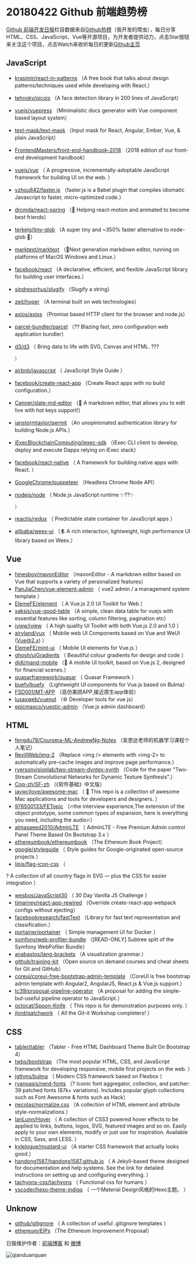 # 20180422 Github 前端趋势榜

[Github 前端开发日报](http://caibaojian.com/c/news)栏目数据来自[Github热榜](http://news.caibaojian.com/)（我开发的爬虫），每日分享HTML、CSS、JavaScript、Vue等开源项目，为开发者提供动力，点击Star按钮来关注这个项目，点击Watch来收听每日的更新[Github主页](https://github.com/kujian/githubTrending)
## JavaScript

* [krasimir/react-in-patterns](https://github.com/krasimir/react-in-patterns) （A free book that talks about design patterns/techniques used while developing with React.）
* [tehnokv/picojs](https://github.com/tehnokv/picojs) （A face detection library in 200 lines of JavaScript）
* [vuejs/vuepress](https://github.com/vuejs/vuepress) （Minimalistic docs generator with Vue component based layout system）
* [text-mask/text-mask](https://github.com/text-mask/text-mask) （Input mask for React, Angular, Ember, Vue, &amp; plain JavaScript）
* [FrontendMasters/front-end-handbook-2018](https://github.com/FrontendMasters/front-end-handbook-2018) （2018 edition of our front-end development handbook）
* [vuejs/vue](https://github.com/vuejs/vue) （
        A progressive, incrementally-adoptable JavaScript framework for building UI on the web.
      ）
* [vzhou842/faster.js](https://github.com/vzhou842/faster.js) （faster.js is a Babel plugin that compiles idiomatic Javascript to faster, micro-optimized code.）
* [drcmda/react-spring](https://github.com/drcmda/react-spring) （🙌 Helping react-motion and animated to become best friends）
* [terkelg/tiny-glob](https://github.com/terkelg/tiny-glob) （A super tiny and ~350% faster alternative to node-glob 🚀）
* [marktext/marktext](https://github.com/marktext/marktext) （📝Next generation markdown editor, running on platforms of MacOS Windows and Linux.）
* [facebook/react](https://github.com/facebook/react) （A declarative, efficient, and flexible JavaScript library for building user interfaces.）
* [sindresorhus/slugify](https://github.com/sindresorhus/slugify) （Slugify a string）
* [zeit/hyper](https://github.com/zeit/hyper) （A terminal built on web technologies）
* [axios/axios](https://github.com/axios/axios) （Promise based HTTP client for the browser and node.js）
* [parcel-bundler/parcel](https://github.com/parcel-bundler/parcel) （?? Blazing fast, zero configuration web application bundler）
* [d3/d3](https://github.com/d3/d3) （
        Bring data to life with SVG, Canvas and HTML. ???

      ）
* [airbnb/javascript](https://github.com/airbnb/javascript) （
        JavaScript Style Guide
      ）
* [facebook/create-react-app](https://github.com/facebook/create-react-app) （Create React apps with no build configuration.）
* [Canner/slate-md-editor](https://github.com/Canner/slate-md-editor) （📃 A markdown editor, that allows you to edit live with hot keys support!）
* [ianstormtaylor/permit](https://github.com/ianstormtaylor/permit) （An unopinionated authentication library for building Node.js APIs.）
* [iExecBlockchainComputing/iexec-sdk](https://github.com/iExecBlockchainComputing/iexec-sdk) （iExec CLI client to develop, deploy and execute Dapps relying on iExec stack）
* [facebook/react-native](https://github.com/facebook/react) （
        A framework for building native apps with React.
      ）
* [GoogleChrome/puppeteer](https://github.com/GoogleChrome/puppeteer) （Headless Chrome Node API）
* [nodejs/node](https://github.com/nodejs/node) （
        Node.js JavaScript runtime ✨??✨

      ）
* [reactjs/redux](https://github.com/reactjs/redux) （
        Predictable state container for JavaScript apps
      ）
* [alibaba/weex-ui](https://github.com/alibaba/weex-ui) （🏄 A rich interaction, lightweight, high performance UI library based on Weex.）

## Vue

* [hinesboy/mavonEditor](https://github.com/hinesboy/mavonEditor) （mavonEditor - A markdown editor based on Vue that supports a variety of personalized features）
* [PanJiaChen/vue-element-admin](https://github.com/PanJiaChen/vue-element-admin) （
        vue2 admin / a management system template
      ）
* [ElemeFE/element](https://github.com/ElemeFE/element) （
        A Vue.js 2.0 UI Toolkit for Web
      ）
* [xaksis/vue-good-table](https://github.com/xaksis/vue-good-table) （A simple, clean data table for vuejs with essential features like sorting, column filtering, pagination etc）
* [iview/iview](https://github.com/iview/iview) （
        A high quality UI Toolkit with both Vue.js 2.0 and 1.0
      ）
* [airyland/vux](https://github.com/airyland/vux) （
        Mobile web UI Components based on Vue and WeUI (Vue@2.x)
      ）
* [ElemeFE/mint-ui](https://github.com/ElemeFE/mint-ui) （
        Mobile UI elements for Vue.js
      ）
* [ghosh/uiGradients](https://github.com/ghosh/uiGradients) （
        Beautiful colour gradients for design and code
      ）
* [didi/mand-mobile](https://github.com/didi/mand-mobile) （🔮 A mobile UI toolkit, based on Vue.js 2, designed for financial scenes.）
* [quasarframework/quasar](https://github.com/quasarframework/quasar) （
        Quasar Framework
      ）
* [buefy/buefy](https://github.com/buefy/buefy) （Lightweight UI components for Vue.js based on Bulma）
* [FSD001/MT-APP](https://github.com/FSD001/MT-APP) （高仿美团APP,接近原生app体验）
* [lusaxweb/vuenut](https://github.com/lusaxweb/vuenut) （⚙️ Developer tools for vue js）
* [epicmaxco/vuestic-admin](https://github.com/epicmaxco/vuestic-admin) （Vue.js admin dashboard）

## HTML

* [fengdu78/Coursera-ML-AndrewNg-Notes](https://github.com/fengdu78/Coursera-ML-AndrewNg-Notes) （吴恩达老师的机器学习课程个人笔记）
* [RevillWeb/img-2](https://github.com/RevillWeb/img-2) （Replace &lt;img /&gt; elements with &lt;img-2&gt; to automatically pre-cache images and improve page performance.）
* [ryersonvisionlab/two-stream-dyntex-synth](https://github.com/ryersonvisionlab/two-stream-dyntex-synth) （Code for the paper "Two-Stream Convolutional Networks for Dynamic Texture Synthesis".）
* [Coq-zh/SF-zh](https://github.com/Coq-zh/SF-zh) （《软件基础》中文版）
* [jaywcjlove/awesome-mac](https://github.com/jaywcjlove/awesome-mac) （
         This repo is a collection of awesome Mac applications and tools for developers and designers.
      ）
* [976500133/FETopic](https://github.com/976500133/FETopic) （🔥the interview experience,The extension of the object prototype, some common types of expansion, here is everything you need, including the audio🔥）
* [almasaeed2010/AdminLTE](https://github.com/almasaeed2010/AdminLTE) （
        AdminLTE - Free Premium Admin control Panel Theme Based On Bootstrap 3.x
      ）
* [ethereumbook/ethereumbook](https://github.com/ethereumbook/ethereumbook) （The Ethereum Book Project）
* [google/styleguide](https://github.com/google/styleguide) （
        Style guides for Google-originated open-source projects
      ）
* [lipis/flag-icon-css](https://github.com/lipis/flag-icon-css) （
        
? A collection of all country flags in SVG — plus the CSS for easier integration
      ）
* [wesbos/JavaScript30](https://github.com/wesbos/JavaScript30) （
        30 Day Vanilla JS Challenge
      ）
* [timarney/react-app-rewired](https://github.com/timarney/react-app-rewired) （Override create-react-app webpack configs without ejecting）
* [facebookresearch/fastText](https://github.com/facebookresearch/fastText) （Library for fast text representation and classification.）
* [portainer/portainer](https://github.com/portainer/portainer) （
        Simple management UI for Docker
      ）
* [symfony/web-profiler-bundle](https://github.com/symfony/web-profiler-bundle) （[READ-ONLY] Subtree split of the Symfony WebPofiler Bundle）
* [anabastos/lang-brackets](https://github.com/anabastos/lang-brackets) （A visualization grammar.）
* [github/training-kit](https://github.com/github/training-kit) （Open source on demand courses and cheat sheets for Git and GitHub）
* [coreui/coreui-free-bootstrap-admin-template](https://github.com/coreui/coreui-free-bootstrap-admin-template) （CoreUI is free bootstrap admin template with Angular2, AngularJS, React.js &amp; Vue.js support.）
* [tc39/proposal-pipeline-operator](https://github.com/tc39/proposal-pipeline-operator) （A proposal for adding the simple-but-useful pipeline operator to JavaScript.）
* [octocat/Spoon-Knife](https://github.com/octocat/Spoon-Knife) （
        This repo is for demonstration purposes only.
      ）
* [jlord/patchwork](https://github.com/jlord/patchwork) （
        All the Git-it Workshop completers! 
      ）

## CSS

* [tabler/tabler](https://github.com/tabler/tabler) （Tabler - Free HTML Dashboard Theme Built On Bootstrap 4）
* [twbs/bootstrap](https://github.com/twbs/bootstrap) （The most popular HTML, CSS, and JavaScript framework for developing responsive, mobile first projects on the web.
      ）
* [jgthms/bulma](https://github.com/jgthms/bulma) （
        Modern CSS framework based on Flexbox
      ）
* [ryanoasis/nerd-fonts](https://github.com/ryanoasis/nerd-fonts) （? Iconic font aggregator, collection, and patcher: 39 patched fonts (87k+ variations). Includes popular glyph collections such as Font Awesome &amp; fonts such as Hack）
* [necolas/normalize.css](https://github.com/necolas/normalize.css) （A collection of HTML element and attribute style-normalizations
      ）
* [IanLunn/Hover](https://github.com/IanLunn/Hover) （
        A collection of CSS3 powered hover effects to be applied to links, buttons, logos, SVG, featured images and so on. Easily apply to your own elements, modify or just use for inspiration. Available in CSS, Sass, and LESS.
      ）
* [kylelogue/mustard-ui](https://github.com/kylelogue/mustard-ui) （A starter CSS framework that actually looks good.）
* [handong1587/handong1587.github.io](https://github.com/handong1587/handong1587.github.io) （
        A Jekyll-based theme designed for documentation and help systems. See the link for detailed instructions on setting up and configuring everything.
      ）
* [tachyons-css/tachyons](https://github.com/tachyons-css/tachyons) （
        Functional css for humans
      ）
* [yscoder/hexo-theme-indigo](https://github.com/yscoder/hexo-theme-indigo) （
        一个Material Design风格的Hexo主题。 
      ）

## Unknow

* [github/gitignore](https://github.com/github/gitignore) （
        A collection of useful .gitignore templates
      ）
* [ethereum/EIPs](https://github.com/ethereum/EIPs) （The Ethereum Improvement Proposal）


日报维护作者：[前端博客](http://caibaojian.com/) 和 [微博](http://caibaojian.com/go/weibo)

![qianduanquan](https://user-images.githubusercontent.com/3055447/38468989-651132ac-3b80-11e8-8e6b-15122322a9d7.png)